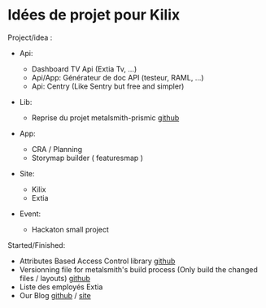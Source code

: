 # Idées de projet pour Kilix

Project/idea :

- Api: 
	- Dashboard TV Api (Extia Tv, ...)
	- Api/App: Générateur de doc API (testeur, RAML, ...)
	- Api: Centry (Like Sentry but free and simpler)

- Lib: 
	- Reprise du projet metalsmith-prismic [github](https://github.com/mbanting/metalsmith-prismic)
- App:
	- CRA / Planning
	- Storymap builder ( featuresmap )
- Site:
	- Kilix
	- Extia
- Event:
	- Hackaton small project


Started/Finished:

- Attributes Based Access Control library [github](https://github.com/Kilix/php-abac)
- Versionning file for metalsmith's build process (Only build the changed files / layouts) [github](https://github.com/Kilix/metalsmith-revision)
- Liste des employés Extia
- Our Blog [github](https://github.com/Kilix/Kilix.github.io) / [site](http://blog.kilix.fr/)
